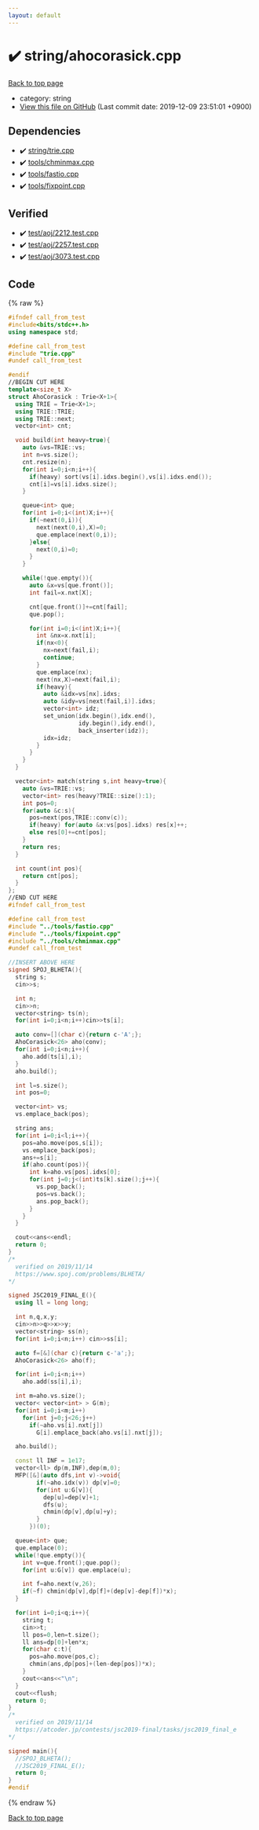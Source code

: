 ```yaml
---
layout: default
---
```


<!-- mathjax config similar to math.stackexchange -->
<script type="text/javascript" async
  src="https://cdnjs.cloudflare.com/ajax/libs/mathjax/2.7.5/MathJax.js?config=TeX-MML-AM_CHTML">
</script>
<script type="text/x-mathjax-config">
  MathJax.Hub.Config({
    TeX: { equationNumbers: { autoNumber: "AMS" }},
    tex2jax: {
      inlineMath: [ ['$','$'] ],
      processEscapes: true
    },
    "HTML-CSS": { matchFontHeight: false },
    displayAlign: "left",
    displayIndent: "2em"
  });
</script>

<script type="text/javascript" src="https://cdnjs.cloudflare.com/ajax/libs/jquery/3.4.1/jquery.min.js"></script>
<script src="https://cdn.jsdelivr.net/npm/jquery-balloon-js@1.1.2/jquery.balloon.min.js" integrity="sha256-ZEYs9VrgAeNuPvs15E39OsyOJaIkXEEt10fzxJ20+2I=" crossorigin="anonymous"></script>
<script type="text/javascript" src="../../assets/js/copy-button.js"></script>
<link rel="stylesheet" href="../../assets/css/copy-button.css" />


# :heavy_check_mark: string/ahocorasick.cpp
<a href="../../index.html">Back to top page</a>

* category: string
* <a href="{{ site.github.repository_url }}/blob/master/string/ahocorasick.cpp">View this file on GitHub</a> (Last commit date: 2019-12-09 23:51:01 +0900)




## Dependencies
* :heavy_check_mark: <a href="trie.cpp.html">string/trie.cpp</a>
* :heavy_check_mark: <a href="../tools/chminmax.cpp.html">tools/chminmax.cpp</a>
* :heavy_check_mark: <a href="../tools/fastio.cpp.html">tools/fastio.cpp</a>
* :heavy_check_mark: <a href="../tools/fixpoint.cpp.html">tools/fixpoint.cpp</a>


## Verified
* :heavy_check_mark: <a href="../../verify/test/aoj/2212.test.cpp.html">test/aoj/2212.test.cpp</a>
* :heavy_check_mark: <a href="../../verify/test/aoj/2257.test.cpp.html">test/aoj/2257.test.cpp</a>
* :heavy_check_mark: <a href="../../verify/test/aoj/3073.test.cpp.html">test/aoj/3073.test.cpp</a>


## Code
{% raw %}
```cpp
#ifndef call_from_test
#include<bits/stdc++.h>
using namespace std;

#define call_from_test
#include "trie.cpp"
#undef call_from_test

#endif
//BEGIN CUT HERE
template<size_t X>
struct AhoCorasick : Trie<X+1>{
  using TRIE = Trie<X+1>;
  using TRIE::TRIE;
  using TRIE::next;
  vector<int> cnt;

  void build(int heavy=true){
    auto &vs=TRIE::vs;
    int n=vs.size();
    cnt.resize(n);
    for(int i=0;i<n;i++){
      if(heavy) sort(vs[i].idxs.begin(),vs[i].idxs.end());
      cnt[i]=vs[i].idxs.size();
    }

    queue<int> que;
    for(int i=0;i<(int)X;i++){
      if(~next(0,i)){
        next(next(0,i),X)=0;
        que.emplace(next(0,i));
      }else{
        next(0,i)=0;
      }
    }

    while(!que.empty()){
      auto &x=vs[que.front()];
      int fail=x.nxt[X];

      cnt[que.front()]+=cnt[fail];
      que.pop();

      for(int i=0;i<(int)X;i++){
        int &nx=x.nxt[i];
        if(nx<0){
          nx=next(fail,i);
          continue;
        }
        que.emplace(nx);
        next(nx,X)=next(fail,i);
        if(heavy){
          auto &idx=vs[nx].idxs;
          auto &idy=vs[next(fail,i)].idxs;
          vector<int> idz;
          set_union(idx.begin(),idx.end(),
                    idy.begin(),idy.end(),
                    back_inserter(idz));
          idx=idz;
        }
      }
    }
  }

  vector<int> match(string s,int heavy=true){
    auto &vs=TRIE::vs;
    vector<int> res(heavy?TRIE::size():1);
    int pos=0;
    for(auto &c:s){
      pos=next(pos,TRIE::conv(c));
      if(heavy) for(auto &x:vs[pos].idxs) res[x]++;
      else res[0]+=cnt[pos];
    }
    return res;
  }

  int count(int pos){
    return cnt[pos];
  }
};
//END CUT HERE
#ifndef call_from_test

#define call_from_test
#include "../tools/fastio.cpp"
#include "../tools/fixpoint.cpp"
#include "../tools/chminmax.cpp"
#undef call_from_test

//INSERT ABOVE HERE
signed SPOJ_BLHETA(){
  string s;
  cin>>s;

  int n;
  cin>>n;
  vector<string> ts(n);
  for(int i=0;i<n;i++)cin>>ts[i];

  auto conv=[](char c){return c-'A';};
  AhoCorasick<26> aho(conv);
  for(int i=0;i<n;i++){
    aho.add(ts[i],i);
  }
  aho.build();

  int l=s.size();
  int pos=0;

  vector<int> vs;
  vs.emplace_back(pos);

  string ans;
  for(int i=0;i<l;i++){
    pos=aho.move(pos,s[i]);
    vs.emplace_back(pos);
    ans+=s[i];
    if(aho.count(pos)){
      int k=aho.vs[pos].idxs[0];
      for(int j=0;j<(int)ts[k].size();j++){
        vs.pop_back();
        pos=vs.back();
        ans.pop_back();
      }
    }
  }

  cout<<ans<<endl;
  return 0;
}
/*
  verified on 2019/11/14
  https://www.spoj.com/problems/BLHETA/
*/

signed JSC2019_FINAL_E(){
  using ll = long long;

  int n,q,x,y;
  cin>>n>>q>>x>>y;
  vector<string> ss(n);
  for(int i=0;i<n;i++) cin>>ss[i];

  auto f=[&](char c){return c-'a';};
  AhoCorasick<26> aho(f);

  for(int i=0;i<n;i++)
    aho.add(ss[i],i);

  int m=aho.vs.size();
  vector< vector<int> > G(m);
  for(int i=0;i<m;i++)
    for(int j=0;j<26;j++)
      if(~aho.vs[i].nxt[j])
        G[i].emplace_back(aho.vs[i].nxt[j]);

  aho.build();

  const ll INF = 1e17;
  vector<ll> dp(m,INF),dep(m,0);
  MFP([&](auto dfs,int v)->void{
        if(~aho.idx(v)) dp[v]=0;
        for(int u:G[v]){
          dep[u]=dep[v]+1;
          dfs(u);
          chmin(dp[v],dp[u]+y);
        }
      })(0);

  queue<int> que;
  que.emplace(0);
  while(!que.empty()){
    int v=que.front();que.pop();
    for(int u:G[v]) que.emplace(u);

    int f=aho.next(v,26);
    if(~f) chmin(dp[v],dp[f]+(dep[v]-dep[f])*x);
  }

  for(int i=0;i<q;i++){
    string t;
    cin>>t;
    ll pos=0,len=t.size();
    ll ans=dp[0]+len*x;
    for(char c:t){
      pos=aho.move(pos,c);
      chmin(ans,dp[pos]+(len-dep[pos])*x);
    }
    cout<<ans<<"\n";
  }
  cout<<flush;
  return 0;
}
/*
  verified on 2019/11/14
  https://atcoder.jp/contests/jsc2019-final/tasks/jsc2019_final_e
*/

signed main(){
  //SPOJ_BLHETA();
  //JSC2019_FINAL_E();
  return 0;
}
#endif

```
{% endraw %}

<a href="../../index.html">Back to top page</a>

